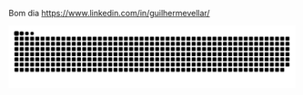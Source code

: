 Bom dia
https://www.linkedin.com/in/guilhermevellar/

<picture align="center">
  <source media="(prefers-color-scheme: dark)" srcset="https://raw.githubusercontent.com/guimolgado/output/github-contribution-grid-snake-dark.svg">
  <source media="(prefers-color-scheme: light)" srcset="https://raw.githubusercontent.com/guimolgado/guimolgado/output/github-contribution-grid-snake-dark.svg">
  <img align="center" alt="github contribution grid snake animation" src="https://raw.githubusercontent.com/guimolgado/guimolgado/output/github-contribution-grid-snake.svg">
</picture>


<!---
guimolgado/guimolgado is a ✨ special ✨ repository because its `README.md` (this file) appears on your GitHub profile.
You can click the Preview link to take a look at your changes.
--->
